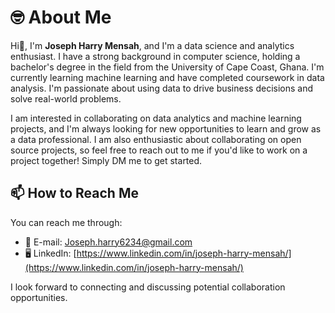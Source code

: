 # 🤓 About Me

Hi👋, I'm **Joseph Harry Mensah**, and I'm a data science and analytics enthusiast. I have a strong background in computer science, holding a bachelor's degree in the field from the University of Cape Coast, Ghana. I'm currently learning machine learning and have completed coursework in data analysis. I'm passionate about using data to drive business decisions and solve real-world problems.

I am interested in collaborating on data analytics and machine learning projects, and I'm always looking for new opportunities to learn and grow as a data professional. I am also enthusiastic about collaborating on open source projects, so feel free to reach out to me if you'd like to work on a project together! Simply DM me to get started.



## 📫 How to Reach Me

You can reach me through:

- 📧 E-mail: Joseph.harry6234@gmail.com
- 🖥 LinkedIn: [https://www.linkedin.com/in/joseph-harry-mensah/](https://www.linkedin.com/in/joseph-harry-mensah/)

I look forward to connecting and discussing potential collaboration opportunities.
